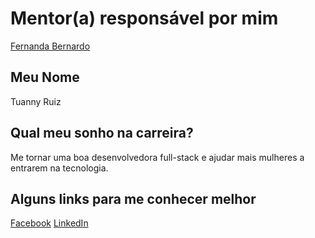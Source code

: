 # Mentor(a) responsável por mim

[Fernanda Bernardo](/profiles/mentors/profiles/fernandabernardo.md)

## Meu Nome

Tuanny Ruiz

## Qual meu sonho na carreira?

Me tornar uma boa desenvolvedora full-stack e ajudar mais mulheres a entrarem na tecnologia.

## Alguns links para me conhecer melhor

[Facebook](www.facebook.com/tuannyruiz)
[LinkedIn](www.linkedin.com/tuannyruiz)